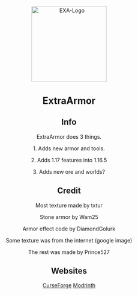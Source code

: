 <br />
<p align="center">
  <a href="https://github.com/Prince527GitHub/ExtraArmor">
    <img src="https://cdn.modrinth.com/data/IYuK6lgn/icon.png" alt="EXA-Logo" width="200" height="200">
  </a>

  <h3 align="center" style="font-size:25px;">ExtraArmor</h3>
  
  <h2 align="center">Info</h2>

  <p align="center">ExtraArmor does 3 things.</p>
  <p align="center">1. Adds new armor and tools.</p>
  <p align="center">2. Adds 1.17 features into 1.16.5</p>
  <p align="center">3. Adds new ore and worlds?</p>

  <h2 align="center">Credit</h2>
  
  <p align="center">Most texture made by txtur</p>
  <p align="center">Stone armor by Wam25</p>
  <p align="center">Armor effect code by DiamondGolurk</p>
  <p align="center">Some texture was from the internet (google image)</p>
  <p align="center">The rest was made by Prince527</p>

  <h2 align="center">Websites</h2>
  
  <p align="center">
    <a href="https://www.curseforge.com/minecraft/mc-mods/exa">CurseForge</a>
    <a href="https://modrinth.com/mod/EXA">Modrinth</a>
  </p>

</p>
